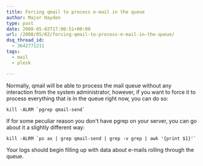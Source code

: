 ```yaml
---
title: Forcing qmail to process e-mail in the queue
author: Major Hayden
type: post
date: 2008-05-02T17:00:51+00:00
url: /2008/05/02/forcing-qmail-to-process-e-mail-in-the-queue/
dsq_thread_id:
  - 3642771211
tags:
  - mail
  - plesk

---
```

Normally, qmail will be able to process the mail queue without any interaction from the system administrator, however, if you want to force it to process everything that is in the queue right now, you can do so:

`` kill -ALRM `pgrep qmail-send` ``

If for some peculiar reason you don't have pgrep on your server, you can go about it a slightly different way:

`` kill -ALRM `ps ax | grep qmail-send | grep -v grep | awk '{print $1}'` ``

Your logs should begin filling up with data about e-mails rolling through the queue.
